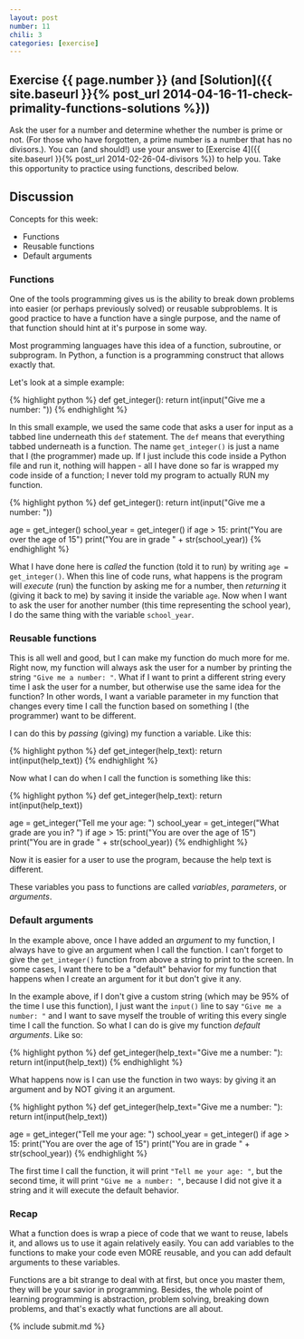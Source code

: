 ```yaml
---
layout: post
number: 11
chili: 3
categories: [exercise]
---
```


## Exercise {{ page.number }} (and [Solution]({{ site.baseurl }}{% post_url 2014-04-16-11-check-primality-functions-solutions %}))

Ask the user for a number and determine whether the number is prime or not. (For those who have forgotten, a prime number is a number that has no divisors.). You can (and should!) use your answer to [Exercise 4]({{ site.baseurl }}{% post_url 2014-02-26-04-divisors %}) to help you. Take this opportunity to practice using functions, described below.

## Discussion

Concepts for this week:

* Functions
* Reusable functions
* Default arguments

### Functions

One of the tools programming gives us is the ability to break down problems into easier (or perhaps previously solved) or reusable subproblems. It is good practice to have a function have a single purpose, and the name of that function should hint at it's purpose in some way.

Most programming languages have this idea of a function, subroutine, or subprogram. In Python, a function is a programming construct that allows exactly that.

Let's look at a simple example:

{% highlight python %}
  def get_integer():
    return int(input("Give me a number: "))
{% endhighlight %}

In this small example, we used the same code that asks a user for input as a tabbed line underneath this `def` statement. The `def` means that everything tabbed underneath is a function. The name `get_integer()` is just a name that I (the programmer) made up. If I just include this code inside a Python file and run it, nothing will happen - all I have done so far is wrapped my code inside of a function; I never told my program to actually RUN my function.

{% highlight python %}
  def get_integer():
    return int(input("Give me a number: "))

  age = get_integer()
  school_year = get_integer()
  if age > 15:
    print("You are over the age of 15")
  print("You are in grade " + str(school_year))
{% endhighlight %}

What I have done here is *called* the function (told it to run) by writing `age = get_integer()`. When this line of code runs, what happens is the program will *execute* (run) the function by asking me for a number, then *returning* it (giving it back to me) by saving it inside the variable `age`. Now when I want to ask the user for another number (this time representing the school year), I do the same thing with the variable `school_year`.

###  Reusable functions

This is all well and good, but I can make my function do much more for me. Right now, my function will always ask the user for a number by printing the string `"Give me a number: "`. What if I want to print a different string every time I ask the user for a number, but otherwise use the same idea for the function? In other words, I want a variable parameter in my function that changes every time I call the function based on something I (the programmer) want to be different.

I can do this by *passing* (giving) my function a variable. Like this:

{% highlight python %}
  def get_integer(help_text):
    return int(input(help_text))
{% endhighlight %}

Now what I can do when I call the function is something like this:

{% highlight python %}
  def get_integer(help_text):
    return int(input(help_text))

  age = get_integer("Tell me your age: ")
  school_year = get_integer("What grade are you in? ")
  if age > 15:
    print("You are over the age of 15")
  print("You are in grade " + str(school_year))
{% endhighlight %}

Now it is easier for a user to use the program, because the help text is different.

These variables you pass to functions are called *variables*, *parameters*, or *arguments*.

### Default arguments

In the example above, once I have added an *argument* to my function, I always have to give an argument when I call the function. I can't forget to give the `get_integer()` function from above a string to print to the screen. In some cases, I want there to be a "default" behavior for my function that happens when I create an argument for it but don't give it any.

In the example above, if I don't give a custom string (which may be 95% of the time I use this function), I just want the `input()` line to say `"Give me a number: "` and I want to save myself the trouble of writing this every single time I call the function. So what I can do is give my function *default arguments*. Like so:

{% highlight python %}
  def get_integer(help_text="Give me a number: "):
    return int(input(help_text))
{% endhighlight %}

What happens now is I can use the function in two ways: by giving it an argument and by NOT giving it an argument.

{% highlight python %}
  def get_integer(help_text="Give me a number: "):
    return int(input(help_text))

  age = get_integer("Tell me your age: ")
  school_year = get_integer()
  if age > 15:
    print("You are over the age of 15")
  print("You are in grade " + str(school_year))
{% endhighlight %}

The first time I call the function, it will print `"Tell me your age: "`, but the second time, it will print `"Give me a number: "`, because I did not give it a string and it will execute the default behavior.

### Recap

What a function does is wrap a piece of code that we want to reuse, labels it, and allows us to use it again relatively easily. You can add variables to the functions to make your code even MORE reusable, and you can add default arguments to these variables.

Functions are a bit strange to deal with at first, but once you master them, they will be your savior in programming. Besides, the whole point of learning programming is abstraction, problem solving, breaking down problems, and that's exactly what functions are all about.

{% include submit.md %}

